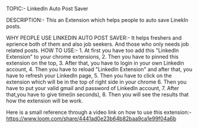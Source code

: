 TOPIC:- LinkedIn Auto Post Saver

DESCRIPTION:- This an Extension which helps people to auto save LinekIn posts.

WHY PEOPLE USE LINKEDIN AUTO POST SAVER:- It helps freshers and eprience both of them and also job seekers. And those who only needs job related posts.
HOW TO USE:- 1. At first you have too add this "LinkedIn Extension" to your chrome extensions,
2. Then you have to pinned this extension on the top,
3. After that, you have to login in your own Linkedin account,
4. Then you have to reload "LinkedIn Extension" and after that, 
you have to refresh your LinkedIn page,
5. Then you have to click on the extension which will be in the top of right side in your chrome
6. Then you have to put your valid gmail and password of LinkedIn account, 
7. After that,you have to give time(in seconds), 
8. Then you will see the results that how the extension will be work.



Here is a small reference through a video link on how to use this extension:-
https://www.loom.com/share/4441ad0e23b64b82baa9ca1e99f04a6b
